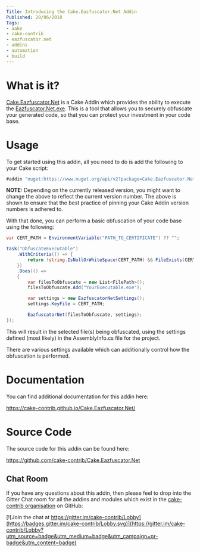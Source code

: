 ```yaml
---
Title: Introducing the Cake.Eazfuscator.Net Addin
Published: 20/06/2018
Tags:
- aake
- cake-contrib
- eazfuscator.net
- addins
- automation
- build
---
```


# What is it?

[Cake.Eazfuscator.Net](https://github.com/cake-contrib/Cake.Eazfuscator.Net) is a Cake Addin which provides the ability to execute the [Eazfuscator.Net.exe](https://www.gapotchenko.com/eazfuscator.net).  This is a tool that allows you to securely obfuscate your generated code, so that you can protect your investment in your code base.

# Usage

To get started using this addin, all you need to do is add the following to your Cake script:

```csharp
#addin "nuget:https://www.nuget.org/api/v2?package=Cake.Eazfuscator.Net&version=0.1.0"
```

**NOTE:** Depending on the currently released version, you might want to change the above to reflect the current version number. The above is shown to ensure that the best practice of pinning your Cake Addin version numbers is adhered to.

With that done, you can perform a basic obfuscation of your code base using the following:

```csharp
var CERT_PATH = EnvironmentVariable("PATH_TO_CERTIFICATE") ?? "";

Task("ObfuscateExecutable")
    .WithCriteria(() => {
        return !string.IsNullOrWhiteSpace(CERT_PATH) && FileExists(CERT_PATH);
    })
    .Does(() =>
    {
        var filesToObfuscate = new List<FilePath>();
        filesToObfuscate.Add("YourExecutable.exe");

        var settings = new EazfuscatorNetSettings();
        settings.KeyFile = CERT_PATH;

        EazfuscatorNet(filesToObfuscate, settings);
});
```

This will result in the selected file(s) being obfuscated, using the settings defined (most likely) in the AssemblyInfo.cs file for the project.

There are various settings available which can additionally control how the obfuscation is performed.

# Documentation

You can find additional documentation for this addin here:

https://cake-contrib.github.io/Cake.Eazfuscator.Net/

# Source Code

The source code for this addin can be found here:

https://github.com/cake-contrib/Cake.Eazfuscator.Net

## Chat Room

If you have any questions about this addin, then please feel to drop into the Gitter Chat room for all the addins and modules which exist in the [cake-contrib organisation](https://github.com/cake-contrib) on GitHub:

[![Join the chat at https://gitter.im/cake-contrib/Lobby](https://badges.gitter.im/cake-contrib/Lobby.svg)](https://gitter.im/cake-contrib/Lobby?utm_source=badge&utm_medium=badge&utm_campaign=pr-badge&utm_content=badge)
